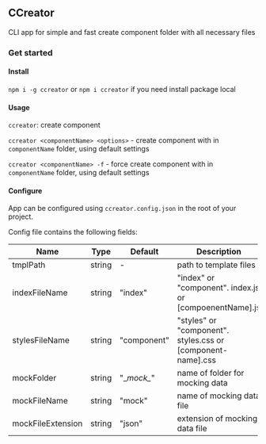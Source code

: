 ## CCreator

CLI app for simple and fast create component folder with all necessary files

### Get started
#### Install

`npm i -g ccreator` or `npm i ccreator` if you need install package local

#### Usage

`ccreator`: create component

`ccreator <componentName> <options>` - create component with in `componentName` folder, using default settings

`ccreator <componentName> -f` - force create component with in `componentName` folder, using default settings


#### Configure
App can be configured using `ccreator.config.json` in the root of your project.

Config file contains the following fields: 

|  Name | Type  | Default  | Description  |
| ------------ | ------------ | ------------ | ------------ |
| tmplPath  | string  | - | path to template files  |
| indexFileName | string  | "index"  |  "index" or "component". index.js or [compoenentName].js |
| stylesFileName | string  | "component"  | "styles" or "component". styles.css or [component-name].css  |
| mockFolder | string  | "\__mock\__"  | name of folder for mocking data  |
| mockFileName |  string | "mock"  | name of mocking data file  |
| mockFileExtension | string  | "json" | extension of mocking data file  |